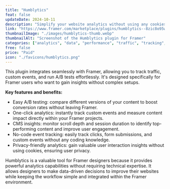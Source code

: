 ```yaml
---
title: "Humblytics"
feat: false
updateDate: 2024-10-11
description: "Simplify your website analytics without using any cookies."
link: "https://www.framer.com/marketplace/plugins/humblytics--8zic8o95wui58bvcj7lepol1u/?via=julesvcode"
thumbnailImage: "./images/humblytics-thumb.webp"
thumbnailAlt: "Screenshot of the Humblytics plugin for Framer"
categories: ["analytics", "data", "performance", "traffic", "tracking", "paid"]
free: false
price: "Paid"
icon: "./favicons/humblytics.png"
---
```


This plugin integrates seamlessly with Framer, allowing you to track traffic, custom events, and run A/B tests effortlessly. It's designed specifically for Framer users who want to gain insights without complex setups.

<b>Key features and benefits:</b>

- Easy A/B testing: compare different versions of your content to boost conversion rates without leaving Framer.
- One-click analytics: instantly track custom events and measure content impact directly within your Framer projects.
- CMS insights: monitor scroll depth and session duration to identify top-performing content and improve user engagement.
- No-code event tracking: easily track clicks, form submissions, and custom events without any coding knowledge.
- Privacy-friendly analytics: gain valuable user interaction insights without using cookies, ensuring user privacy.

Humblytics is a valuable tool for Framer designers because it provides powerful analytics capabilities without requiring technical expertise. It allows designers to make data-driven decisions to improve their websites while keeping the workflow simple and integrated within the Framer environment.